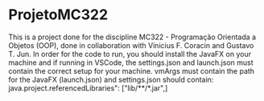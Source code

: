# ProjetoMC322
This is a project done for the discipline MC322 - Programação Orientada a Objetos (OOP), done in collaboration with Vinicius F. Coracin and Gustavo T. Jun. 
In order for the code to run, you should install the JavaFX on your machine and if running in VSCode, the settings.json and launch.json must contain the correct setup for your machine. vmArgs must contain the path for the JavaFX (launch.json) and settings.json should contain: java.project.referencedLibraries": ["lib/**/*.jar",]
